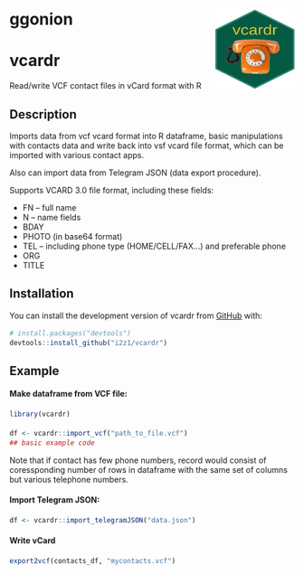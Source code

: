 
<!-- README.md is generated from README.Rmd. Please edit that file -->

# ggonion <img src="man/figures/hex.png" width="140px" height="140px" align="right" style="padding-left:10px;" />

# vcardr

<!-- badges: start -->
<!-- badges: end -->

Read/write VCF contact files in vCard format with R

## Description

Imports data from vcf vcard format into R dataframe, basic manipulations
with contacts data and write back into vsf vcard file format, which can
be imported with various contact apps.

Also can import data from Telegram JSON (data export procedure).

Supports VCARD 3.0 file format, including these fields:

- FN – full name
- N – name fields
- BDAY
- PHOTO (in base64 format)
- TEL – including phone type (HOME/CELL/FAX…) and preferable phone
- ORG
- TITLE

## Installation

You can install the development version of vcardr from
[GitHub](https://github.com/) with:

``` r
# install.packages("devtools")
devtools::install_github("i2z1/vcardr")
```

## Example

#### Make dataframe from VCF file:

``` r
library(vcardr)

df <- vcardr::import_vcf("path_to_file.vcf")
## basic example code
```

Note that if contact has few phone numbers, record would consist of
coressponding number of rows in dataframe with the same set of columns
but various telephone numbers.

#### Import Telegram JSON:

``` r
df <- vcardr::import_telegramJSON("data.json")
```

#### Write vCard

``` r
export2vcf(contacts_df, "mycontacts.vcf")
```
